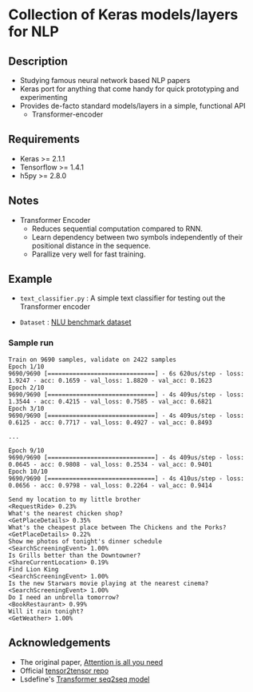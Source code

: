# Collection of Keras models/layers for NLP

## Description

* Studying famous neural network based NLP papers
* Keras port for anything that come handy for quick prototyping and experimenting
* Provides de-facto standard models/layers in a simple, functional API
	* Transformer-encoder

## Requirements

* Keras >= 2.1.1
* Tensorflow >= 1.4.1
* h5py >= 2.8.0

## Notes

* Transformer Encoder
	* Reduces sequential computation compared to RNN.
	* Learn dependency between two symbols independently of their positional distance in the  sequence.
	* Parallize very well for fast training.


## Example

* `text_classifier.py` : A simple text classifier for testing out the Transformer encoder

* `Dataset` : [NLU benchmark dataset](https://github.com/snipsco/nlu-benchmark/tree/master/2017-06-custom-intent-engines)

### Sample run

```
Train on 9690 samples, validate on 2422 samples
Epoch 1/10
9690/9690 [==============================] - 6s 620us/step - loss: 1.9247 - acc: 0.1659 - val_loss: 1.8820 - val_acc: 0.1623
Epoch 2/10
9690/9690 [==============================] - 4s 409us/step - loss: 1.3544 - acc: 0.4215 - val_loss: 0.7585 - val_acc: 0.6821
Epoch 3/10
9690/9690 [==============================] - 4s 409us/step - loss: 0.6125 - acc: 0.7717 - val_loss: 0.4927 - val_acc: 0.8493

...

Epoch 9/10
9690/9690 [==============================] - 4s 409us/step - loss: 0.0645 - acc: 0.9808 - val_loss: 0.2534 - val_acc: 0.9401
Epoch 10/10
9690/9690 [==============================] - 4s 410us/step - loss: 0.0656 - acc: 0.9798 - val_loss: 0.2264 - val_acc: 0.9414

Send my location to my little brother
<RequestRide> 0.23%
What's the nearest chicken shop?
<GetPlaceDetails> 0.35%
What's the cheapest place between The Chickens and the Porks?
<GetPlaceDetails> 0.22%
Show me photos of tonight's dinner schedule
<SearchScreeningEvent> 1.00%
Is Grills better than the Downtowner?
<ShareCurrentLocation> 0.19%
Find Lion King
<SearchScreeningEvent> 1.00%
Is the new Starwars movie playing at the nearest cinema?
<SearchScreeningEvent> 1.00%
Do I need an unbrella tomorrow?
<BookRestaurant> 0.99%
Will it rain tonight?
<GetWeather> 1.00%
```

## Acknowledgements

* The original paper, [Attention is all you need](https://arxiv.org/abs/1706.03762)
* Official [tensor2tensor repo](https://github.com/tensorflow/tensor2tensor/blob/master/tensor2tensor/models/transformer.py)
* Lsdefine's [Transformer seq2seq model](https://github.com/Lsdefine/attention-is-all-you-need-keras)
